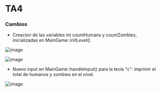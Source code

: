 # TA4

### Cambios
* Creacion de las variables int countHumans y countZombies, inicializadas en MainGame::initLevel()

![image](https://github.com/Elyeet9/fundamentosupc202301/assets/63426823/4c27108f-5956-4891-9e89-da7be99650c8)

![image](https://github.com/Elyeet9/fundamentosupc202301/assets/63426823/b87f2609-c81e-47b2-83d7-67f2436aaf31)


* Nuevo input en MainGame::handleInput() para la tecla "c": imprimir el total de humanos y zombies en el nivel.

![image](https://github.com/Elyeet9/fundamentosupc202301/assets/63426823/a11780eb-a0d6-40f4-a220-6381a7186967)
